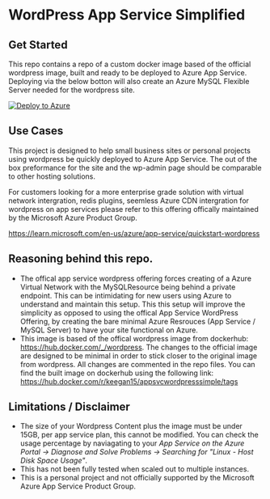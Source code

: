 # WordPress App Service Simplified

## Get Started

This repo contains a repo of a custom docker image based of the official wordpress image, built and ready to be deployed to Azure App Service. Deploying via the below botton will also create an Azure MySQL Flexible Server needed for the wordpress site. 

[![Deploy to Azure](https://aka.ms/deploytoazurebutton)](https://portal.azure.com/#create/Microsoft.Template/uri/https%3A%2F%2Fwordpressimplified.blob.core.windows.net%2Fapp-svc-wordpress-simplified-json%2Fmain.json)

## Use Cases
This project is designed to help small business sites or personal projects using wordpress be quickly deployed to Azure App Service. The out of the box preformance for the site and the wp-admin page should be comparable to other hosting solutions.

For customers looking for a more enterprise grade solution with virtual network intergration, redis plugins, seemless Azure CDN  intergration for wordpress on app services please refer to this offering offically maintained by the Microsoft Azure Product Group.

https://learn.microsoft.com/en-us/azure/app-service/quickstart-wordpress 

## Reasoning behind this repo. 
- The offical app service wordpress offering forces creating of a Azure Virtual Network with the MySQLResource being behind a private endpoint. This can be intimidating for new users using Azure to understand and maintain this setup. This this setup will improve the simplicity as opposed to using the offical App Service WordPress Offering, by creating the bare minimal Azure Resrouces (App Service / MySQL Server) to have your site functional on Azure. 
-  This image is based of the offical wordpress image from dockerhub: https://hub.docker.com/_/wordpress. The changes to the official image are designed to be minimal in order to stick closer to the original image from wordpress. All changes are commented in the repo files. You can find the built image on dockerhub using the following link: https://hub.docker.com/r/keegan15/appsvcwordpresssimple/tags

## Limitations / Disclaimer
- The size of your Wordpress Content plus the image must be under 15GB, per app service plan, this cannot be modified. You can check the usage percentage by naviagating to your *App Service on the Azure Portal -> Diagnose and Solve Problems -> Searching for "Linux - Host Disk Space Usage"*.  
- This has not been fully tested when scaled out to multiple instances. 
- This is a personal project and not officially supported by the Microsoft Azure App Service Product Group. 







